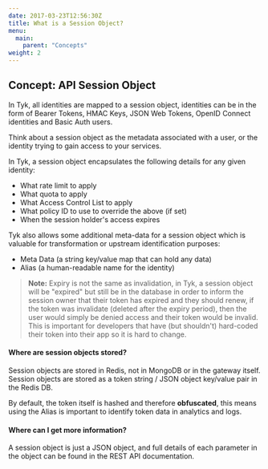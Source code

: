 ```yaml
---
date: 2017-03-23T12:56:30Z
title: What is a Session Object?
menu:
  main:
    parent: "Concepts"
weight: 2 
---
```


## Concept: API Session Object

In Tyk, all identities are mapped to a session object, identities can be in the form of Bearer Tokens, HMAC Keys, JSON Web Tokens, OpenID Connect identities and Basic Auth users.

Think about a session object as the metadata associated with a user, or the identity trying to gain access to your services.

In Tyk, a session object encapsulates the following details for any given identity:

*   What rate limit to apply
*   What quota to apply
*   What Access Control List to apply
*   What policy ID to use to override the above (if set)
*   When the session holder's access expires

Tyk also allows some additional meta-data for a session object which is valuable for transformation or upstream identification purposes:

*   Meta Data (a string key/value map that can hold any data)
*   Alias (a human-readable name for the identity)

> **Note:** Expiry is not the same as invalidation, in Tyk, a session object will be "expired" but still be in the database in order to inform the session owner that their token has expired and they should renew, if the token was invalidate (deleted after the expiry period), then the user would simply be denied access and their token would be invalid. This is important for developers that have (but shouldn't) hard-coded their token into their app so it is hard to change.

#### Where are session objects stored?

Session objects are stored in Redis, not in MongoDB or in the gateway itself. Session objects are stored as a token string / JSON object key/value pair in the Redis DB.

By default, the token itself is hashed and therefore **obfuscated**, this means using the Alias is important to identify token data in analytics and logs.

#### Where can I get more information?

A session object is just a JSON object, and full details of each parameter in the object can be found in the REST API documentation.